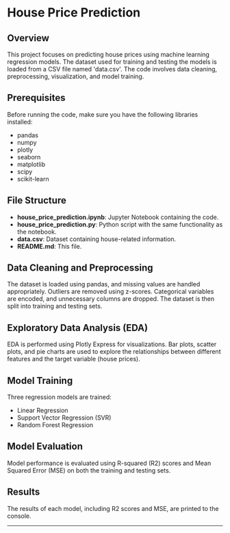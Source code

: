 # House Price Prediction

## Overview

This project focuses on predicting house prices using machine learning regression models. The dataset used for training and testing the models is loaded from a CSV file named 'data.csv'. The code involves data cleaning, preprocessing, visualization, and model training.

## Prerequisites

Before running the code, make sure you have the following libraries installed:

- pandas
- numpy
- plotly
- seaborn
- matplotlib
- scipy
- scikit-learn




## File Structure

- **house_price_prediction.ipynb**: Jupyter Notebook containing the code.
- **house_price_prediction.py**: Python script with the same functionality as the notebook.
- **data.csv**: Dataset containing house-related information.
- **README.md**: This file.

## Data Cleaning and Preprocessing

The dataset is loaded using pandas, and missing values are handled appropriately. Outliers are removed using z-scores. Categorical variables are encoded, and unnecessary columns are dropped. The dataset is then split into training and testing sets.

## Exploratory Data Analysis (EDA)

EDA is performed using Plotly Express for visualizations. Bar plots, scatter plots, and pie charts are used to explore the relationships between different features and the target variable (house prices).

## Model Training

Three regression models are trained:
- Linear Regression
- Support Vector Regression (SVR)
- Random Forest Regression


## Model Evaluation

Model performance is evaluated using R-squared (R2) scores and Mean Squared Error (MSE) on both the training and testing sets.

## Results

The results of each model, including R2 scores and MSE, are printed to the console.



---
